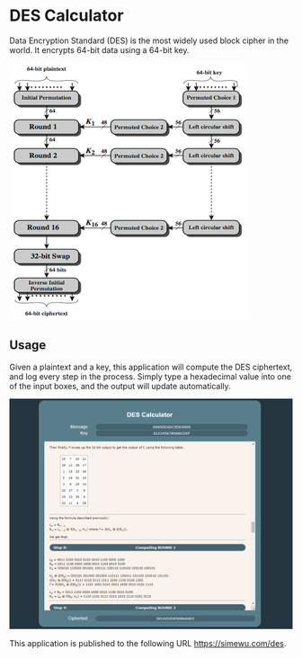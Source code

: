 # DES Calculator
Data Encryption Standard (DES) is the most widely used block cipher in the world. It encrypts 64-bit data using a 64-bit key.

![](/diagram.png)

## Usage
Given a plaintext and a key, this application will compute the DES ciphertext, and log every step in the process.
Simply type a hexadecimal value into one of the input boxes, and the output will update automatically.

![](/screenshot.png)

This application is published to the following URL
https://simewu.com/des.
